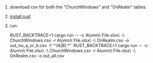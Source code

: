 
1. download csv for both the "ChurchWindows" and "OnRealm" tables
2. [install rust](https://rustup.rs/)
3. run:

    RUST_BACKTRACE=1 cargo run -- -c Alumni\ File.xlsx\ -\ ChurchWindows.csv -r Alumni\ File.xlsx\ -\ OnRealm.csv -o out_no_a_or_b.csv -f '^(A|B).*'`
    RUST_BACKTRACE=1 cargo run -- -c Alumni\ File.xlsx\ -\ ChurchWindows.csv -r Alumni\ File.xlsx\ -\ OnRealm.csv -o out_all.csv 
